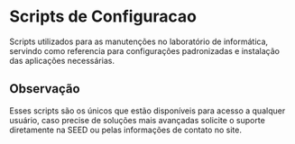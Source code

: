 # Scripts de Configuracao
Scripts utilizados para as manutenções no laboratório de informática, servindo como referencia para configurações padronizadas e instalação das aplicações necessárias.

## Observação
Esses scripts são os únicos que estão disponíveis para acesso a qualquer usuário, caso precise de soluções mais avançadas solicite o suporte diretamente na SEED ou pelas informações de contato no site. 
